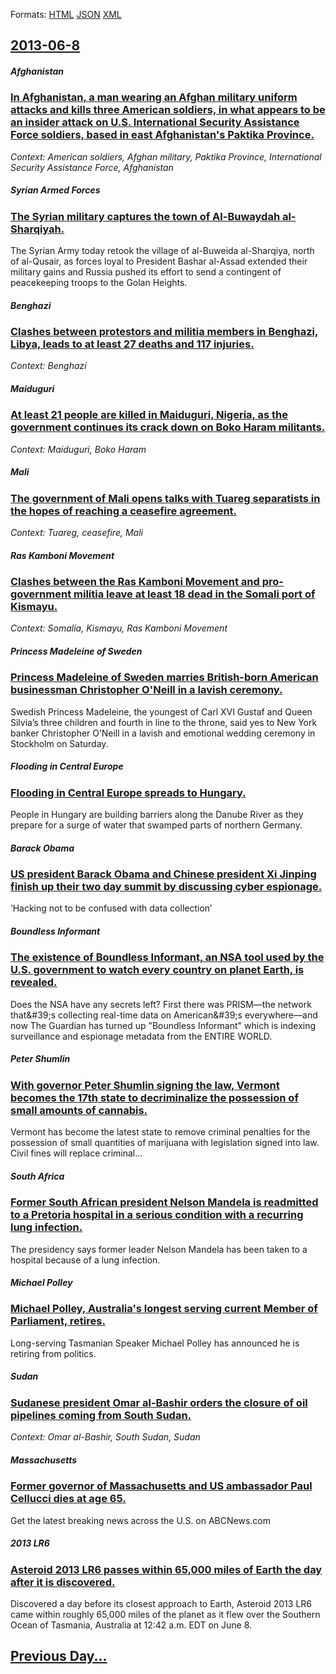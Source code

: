 
Formats: [HTML](2013/06/8/index.html)  [JSON](2013/06/8/index.json)  [XML](2013/06/8/index.xml)  

## [2013-06-8](/news/2013/06/8/index.md)

##### Afghanistan
### [In Afghanistan, a man wearing an Afghan military uniform attacks and kills three American soldiers, in what appears to be an insider attack on U.S. International Security Assistance Force soldiers, based in east Afghanistan's Paktika Province. ](/news/2013/06/8/in-afghanistan-a-man-wearing-an-afghan-military-uniform-attacks-and-kills-three-american-soldiers-in-what-appears-to-be-an-insider-attack.md)
_Context: American soldiers, Afghan military, Paktika Province, International Security Assistance Force, Afghanistan_

##### Syrian Armed Forces
### [The Syrian military captures the town of Al-Buwaydah al-Sharqiyah. ](/news/2013/06/8/the-syrian-military-captures-the-town-of-al-buwaydah-al-sharqiyah.md)
The Syrian Army today retook the village of al-Buweida al-Sharqiya, north of al-Qusair, as forces loyal to President Bashar al-Assad extended their military gains and Russia pushed its effort to send a contingent of peacekeeping troops to the Golan Heights.

##### Benghazi
### [Clashes between protestors and militia members in Benghazi, Libya, leads to at least 27 deaths and 117 injuries. ](/news/2013/06/8/clashes-between-protestors-and-militia-members-in-benghazi-libya-leads-to-at-least-27-deaths-and-117-injuries.md)
_Context: Benghazi_

##### Maiduguri
### [At least 21 people are killed in Maiduguri, Nigeria, as the government continues its crack down on Boko Haram militants. ](/news/2013/06/8/at-least-21-people-are-killed-in-maiduguri-nigeria-as-the-government-continues-its-crack-down-on-boko-haram-militants.md)
_Context: Maiduguri, Boko Haram_

##### Mali
### [The government of Mali opens talks with Tuareg separatists in the hopes of reaching a ceasefire agreement. ](/news/2013/06/8/the-government-of-mali-opens-talks-with-tuareg-separatists-in-the-hopes-of-reaching-a-ceasefire-agreement.md)
_Context: Tuareg, ceasefire, Mali_

##### Ras Kamboni Movement
### [Clashes between the Ras Kamboni Movement and pro-government militia leave at least 18 dead in the Somali port of Kismayu. ](/news/2013/06/8/clashes-between-the-ras-kamboni-movement-and-pro-government-militia-leave-at-least-18-dead-in-the-somali-port-of-kismayu.md)
_Context: Somalia, Kismayu, Ras Kamboni Movement_

##### Princess Madeleine of Sweden
### [Princess Madeleine of Sweden marries British-born American businessman Christopher O'Neill in a lavish ceremony. ](/news/2013/06/8/princess-madeleine-of-sweden-marries-british-born-american-businessman-christopher-o-neill-in-a-lavish-ceremony.md)
Swedish Princess Madeleine, the youngest of Carl XVI Gustaf and Queen Silvia&rsquo;s three children and fourth in line to the throne, said yes to New York banker Christopher O&rsquo;Neill in a lavish and emotional wedding ceremony in Stockholm on Saturday.

##### Flooding in Central Europe
### [Flooding in Central Europe spreads to Hungary. ](/news/2013/06/8/flooding-in-central-europe-spreads-to-hungary.md)
People in Hungary are building barriers along the Danube River as they prepare for a surge of water that swamped parts of northern Germany.

##### Barack Obama
### [US president Barack Obama and Chinese president Xi Jinping finish up their two day summit by discussing cyber espionage. ](/news/2013/06/8/us-president-barack-obama-and-chinese-president-xi-jinping-finish-up-their-two-day-summit-by-discussing-cyber-espionage.md)
‘Hacking not to be confused with data collection’

##### Boundless Informant
### [The existence of Boundless Informant, an NSA tool used by the U.S. government to watch every country on planet Earth, is revealed. ](/news/2013/06/8/the-existence-of-boundless-informant-an-nsa-tool-used-by-the-u-s-government-to-watch-every-country-on-planet-earth-is-revealed.md)
Does the NSA have any secrets left? First there was PRISM—the network that&amp;#39;s collecting real-time data on American&amp;#39;s everywhere—and now The Guardian has turned up &quot;Boundless Informant&quot; which is indexing surveillance and espionage metadata from the ENTIRE WORLD.

##### Peter Shumlin
### [With governor Peter Shumlin signing the law, Vermont becomes the 17th state to decriminalize the possession of small amounts of cannabis. ](/news/2013/06/8/with-governor-peter-shumlin-signing-the-law-vermont-becomes-the-17th-state-to-decriminalize-the-possession-of-small-amounts-of-cannabis.md)
Vermont has become the latest state to remove criminal penalties for the possession of small quantities of marijuana with legislation signed into law. &nbsp; Civil fines will replace criminal...

##### South Africa
### [Former South African president Nelson Mandela is readmitted to a Pretoria hospital in a serious condition with a recurring lung infection. ](/news/2013/06/8/former-south-african-president-nelson-mandela-is-readmitted-to-a-pretoria-hospital-in-a-serious-condition-with-a-recurring-lung-infection.md)
The presidency says former leader Nelson Mandela has been taken to a hospital because of a lung infection.

##### Michael Polley
### [Michael Polley, Australia's longest serving current Member of Parliament, retires. ](/news/2013/06/8/michael-polley-australia-s-longest-serving-current-member-of-parliament-retires.md)
Long-serving Tasmanian Speaker Michael Polley has announced he is retiring from politics.

##### Sudan
### [Sudanese president Omar al-Bashir orders the closure of oil pipelines coming from South Sudan. ](/news/2013/06/8/sudanese-president-omar-al-bashir-orders-the-closure-of-oil-pipelines-coming-from-south-sudan.md)
_Context: Omar al-Bashir, South Sudan, Sudan_

##### Massachusetts
### [Former governor of Massachusetts and US ambassador Paul Cellucci dies at age 65. ](/news/2013/06/8/former-governor-of-massachusetts-and-us-ambassador-paul-cellucci-dies-at-age-65.md)
Get the latest breaking news across the U.S. on ABCNews.com

##### 2013 LR6
### [Asteroid 2013 LR6 passes within 65,000 miles of Earth the day after it is discovered. ](/news/2013/06/8/asteroid-2013-lr6-passes-within-65-000-miles-of-earth-the-day-after-it-is-discovered.md)
Discovered a day before its closest approach to Earth, Asteroid 2013 LR6 came within roughly 65,000 miles of the planet as it flew over the Southern Ocean of Tasmania, Australia at 12:42 a.m. EDT on June 8.

## [Previous Day...](/news/2013/06/7/index.md)

